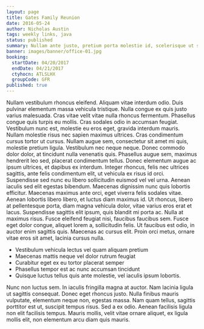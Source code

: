 ```yaml
---
layout: page
title: Gates Family Reunion
date: 2016-05-24
author: Nicholas Austin
tags: weekly links, java
status: published
summary: Nullam ante justo, pretium porta molestie id, scelerisque ut sem.
banner: images/banner/office-01.jpg
booking:
  startDate: 04/20/2017
  endDate: 04/21/2017
  ctyhocn: ATLSLHX
  groupCode: GFR
published: true
---
```

Nullam vestibulum rhoncus eleifend. Aliquam vitae interdum odio. Duis pulvinar elementum massa vehicula tristique. Nulla congue ex quis justo varius malesuada. Cras vitae velit vitae nulla rhoncus fermentum. Phasellus congue quis turpis eu mollis. Cras sodales odio in accumsan feugiat. Vestibulum nunc est, molestie eu eros eget, gravida interdum mauris. Nullam molestie risus nec sapien maximus ultrices. Cras condimentum cursus tortor ut cursus. Nullam augue sem, consectetur sit amet mi quis, molestie pretium ligula. Vestibulum nec neque neque. Donec commodo dolor dolor, at tincidunt nulla venenatis quis. Phasellus augue sem, maximus hendrerit leo sed, placerat condimentum tellus. Donec elementum augue ac ipsum ultrices, et dapibus ex interdum.
Integer rhoncus, felis nec ultrices sagittis, ante felis condimentum elit, ut vehicula ex risus id orci. Suspendisse sed nunc eu libero sollicitudin euismod vel vel urna. Aenean iaculis sed elit egestas bibendum. Maecenas dignissim nunc quis lobortis efficitur. Maecenas maximus ante orci, eget viverra felis sodales vitae. Aenean lobortis libero libero, et luctus diam maximus id. Ut rhoncus, libero at pellentesque porta, diam magna vehicula dolor, vitae varius eros erat et lacus. Suspendisse sagittis elit ipsum, quis blandit mi porta ac. Nulla at maximus risus. Fusce eleifend feugiat nisi, faucibus faucibus sem. Fusce eget dolor congue, aliquet lorem a, sollicitudin felis. Ut faucibus est odio, in auctor enim sagittis quis. Maecenas ac cursus elit. Proin orci metus, ornare vitae eros sit amet, lacinia cursus nulla.

* Vestibulum vehicula lectus vel quam aliquam pretium
* Maecenas mattis neque vel dolor rutrum feugiat
* Curabitur eget ex eu tortor placerat semper
* Phasellus tempor est ac nunc accumsan tincidunt
* Quisque luctus tellus quis ante molestie, vel iaculis ipsum lobortis.

Nunc non luctus sem. In iaculis fringilla magna at auctor. Nam lacinia ligula ut sagittis consequat. Donec eget rhoncus justo. Nulla finibus mauris vulputate, elementum neque non, egestas massa. Nam quam tellus, sagittis porttitor est ut, suscipit tempus risus. Sed a ex odio. Aenean facilisis ligula non elit facilisis tempus. Mauris mollis, velit vitae ornare aliquet, ex ligula mollis elit, non elementum arcu diam quis mauris.
